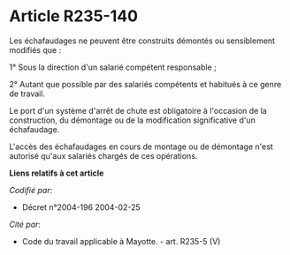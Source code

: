 # Article R235-140

Les échafaudages ne peuvent être construits démontés ou sensiblement modifiés que :

1° Sous la direction d'un salarié compétent responsable ;

2° Autant que possible par des salariés compétents et habitués à ce genre de travail.

Le port d'un système d'arrêt de chute est obligatoire à l'occasion de la construction, du démontage ou de la modification
significative d'un échafaudage.

L'accès des échafaudages en cours de montage ou de démontage n'est autorisé qu'aux salariés chargés de ces opérations.

**Liens relatifs à cet article**

_Codifié par_:

  - Décret n°2004-196 2004-02-25

_Cité par_:

  - Code du travail applicable à Mayotte. - art. R235-5 (V)
